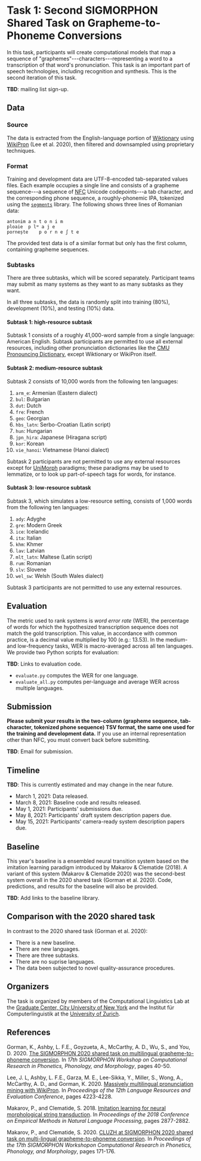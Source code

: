 Task 1: Second SIGMORPHON Shared Task on Grapheme-to-Phoneme Conversions
========================================================================

In this task, participants will create computational models that map a sequence
of "graphemes"---characters---representing a word to a transcription of that
word's pronunciation. This task is an important part of speech technologies,
including recognition and synthesis. This is the second iteration of this task.

**TBD**: mailing list sign-up.

Data
----

### Source

The data is extracted from the English-language portion of
[Wiktionary](https://en.wiktionary.org/) using
[WikiPron](https://github.com/kylebgorman/wikipron) (Lee et al. 2020), then
filtered and downsampled using proprietary techniques.

### Format

Training and development data are UTF-8-encoded tab-separated values files. Each
example occupies a single line and consists of a grapheme sequence---a sequence
of [NFC](https://en.wikipedia.org/wiki/Unicode_equivalence#Normal_forms) Unicode
codepoints---a tab character, and the corresponding phone sequence, a
roughly-phonemic IPA, tokenized using the
[`segments`](https://github.com/cldf/segments) library. The following shows
three lines of Romanian data:

    antonim a n t o n i m
    ploaie  p lʷ a j e
    pornește    p o r n e ʃ t e

The provided test data is of a similar format but only has the first column,
containing grapheme sequences.

### Subtasks

There are three subtasks, which will be scored separately. Participant teams may
submit as many systems as they want to as many subtasks as they want.

In all three subtasks, the data is randomly split into training (80%),
development (10%), and testing (10%) data.

#### Subtask 1: high-resource subtask

Subtask 1 consists of a roughly 41,000-word sample from a single language:
American English. Subtask participants are permitted to use all external
resources, including other pronunciation dictionaries like the [CMU Pronouncing
Dictionary](http://www.speech.cs.cmu.edu/cgi-bin/cmudict), except Wiktionary or
WikiPron itself.

#### Subtask 2: medium-resource subtask

Subtask 2 consists of 10,000 words from the following ten languages:

1.  `arm_e`: Armenian (Eastern dialect)
2.  `bul`: Bulgarian
3.  `dut`: Dutch
4.  `fre`: French
5.  `geo`: Georgian
6.  `hbs_latn`: Serbo-Croatian (Latin script)
7.  `hun`: Hungarian
8.  `jpn_hira`: Japanese (Hiragana script)
9.  `kor`: Korean
10. `vie_hanoi`: Vietnamese (Hanoi dialect)

Subtask 2 participants are not permitted to use any external resources except
for [UniMorph](https://unimorph.github.io/) paradigms; these paradigms may be
used to lemmatize, or to look up part-of-speech tags for words, for instance.

#### Subtask 3: low-resource subtask

Subtask 3, which simulates a low-resource setting, consists of 1,000 words from
the following ten languages:

1.  `ady`: Adyghe
2.  `gre`: Modern Greek
3.  `ice`: Icelandic
4.  `ita`: Italian
5.  `khm`: Khmer
6.  `lav`: Latvian
7.  `mlt_latn`: Maltese (Latin script)
8.  `rum`: Romanian
9.  `slv`: Slovene
10. `wel_sw`: Welsh (South Wales dialect)

Subtask 3 participants are not permitted to use any external resources.

Evaluation
----------

The metric used to rank systems is *word error rate* (WER), the percentage of
words for which the hypothesized transcription sequence does not match the gold
transcription. This value, in accordance with common practice, is a decimal
value multiplied by 100 (e.g.: 13.53). In the medium- and low-frequency
tasks, WER is macro-averaged across all ten languages. We provide two Python
scripts for evaluation:

**TBD**: Links to evaluation code.

-   `evaluate.py` computes the WER for one language.
-   `evaluate_all.py` computes per-language and average WER across multiple
    languages.

Submission
----------

**Please submit your results in the two-column (grapheme sequence,
tab-character, tokenized phone sequence) TSV format, the same one used for the
training and development data.** If you use an internal representation other
than NFC, you must convert back before submitting.

**TBD**: Email for submission.

Timeline
--------

**TBD**: This is currently estimated and may change in the near future.

-   March 1, 2021: Data released.
-   March 8, 2021: Baseline code and results released.
-   May 1, 2021: Participants' submissions due.
-   May 8, 2021: Participants' draft system description papers due.
-   May 15, 2021: Participants' camera-ready system description papers due.

Baseline
--------

This year's baseline is a ensembled neural transition system based on the
imitation learning paradigm introduced by Makarov & Clematide (2018). A variant
of this system (Makarov & Clematide 2020) was the second-best system overall in
the 2020 shared task (Gorman et al. 2020). Code, predictions, and results for
the baseline will also be provided.

**TBD**: Add links to the baseline library.

Comparison with the 2020 shared task
------------------------------------

In contrast to the 2020 shared task (Gorman et al. 2020):

-   There is a new baseline.
-   There are new languages.
-   There are three subtasks.
-   There are no suprise languages.
-   The data been subjected to novel quality-assurance procedures.

Organizers
----------

The task is organized by members of the Computational Linguistics Lab at the
[Graduate Center, City University of New York](https://gc.cuny.edu/Home) and the
Institut für Computerlinguistik at the [University of
Zurich](https://www.uzh.ch/en.html).

References
----------

Gorman, K., Ashby, L. F.E., Goyzueta, A., McCarthy, A. D., Wu, S., and You, D.
2020. [The SIGMORPHON 2020 shared task on multilingual grapheme-to-phoneme
conversion](https://www.aclweb.org/anthology/2020.sigmorphon-1.2/). In *17th
SIGMORPHON Workshop on Computational Research in Phonetics, Phonology, and
Morphology*, pages 40-50.

Lee, J. L, Ashby, L. F.E., Garza, M. E., Lee-Sikka, Y., Miller, S., Wong, A.,
McCarthy, A. D., and Gorman, K. 2020. [Massively multilingual pronunciation
mining with WikiPron](https://www.aclweb.org/anthology/2020.lrec-1.521/). In
*Proceedings of the 12th Language Resources and Evaluation Conference*, pages
4223-4228.

Makarov, P., and Clematide, S. 2018. [Imitation learning for neural
morphological string transduction](https://www.aclweb.org/anthology/D18-1314/).
In *Proceedings of the 2018 Conference on Empirical Methods in Natural Language
Processing*, pages 2877-2882.

Makarov, P., and Clematide, S. 2020. [CLUZH at SIGMORPHON 2020 shared task on
multi-lingual grapheme-to-phoneme
conversion](https://www.aclweb.org/anthology/2020.sigmorphon-1.19/). In
*Proceedings of the 17th SIGMORPHON Workshopon Computational Research in
Phonetics, Phonology, and Morphology*, pages 171-176.
